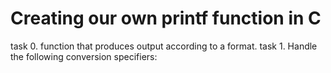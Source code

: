 # Creating our own printf function in C
task 0.  function that produces output according to a format.
task 1. Handle the following conversion specifiers:
